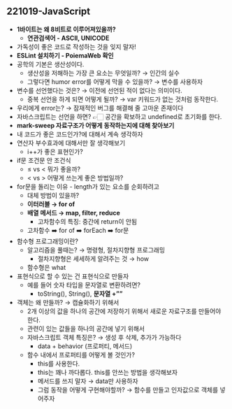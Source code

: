 ## 221019-JavaScript

- **1바이트는 왜 8비트로 이루어져있을까?**
    - **연관검색어 - ASCII, UNICODE**
- 가독성이 좋은 코드로 작성하는 것을 잊지 말자!
- **ESLint 설치하기 - PoiemaWeb 확인**
- 공학의 기본은 생산성이다.
    - 생산성을 저해하는 가장 큰 요소는 무엇일까? → 인간의 실수
    - 그렇다면 humor error를 어떻게 막을 수 있을까? → 변수를 사용하자
- 변수를 선언했다는 것은? → 이전에 선언된 적이 없다는 의미이다.
    - 중복 선언을 하게 되면 어떻게 될까? → var 키워드가 없는 것처럼 동작한다.
- 우리에게 error는? → 잠재적인 버그를 해결해 줄 고마운 존재이다
- 자바스크립트는 선언을 하면? 👉🏻 공간을 확보하고 undefined로 초기화를 한다.
- **mark-sweep 자료구조가 어떻게 동작하는지에 대해 찾아보기**
- 내 코드가 좋은 코드인가?에 대해서 계속 생각하자
- 연산자 부수효과에 대해서만 잘 생각해보기
    - i++가 좋은 표현인가?
- if문 조건문 안 조건식
    - ≤ vs < 뭐가 좋을까?
    - < vs > 어떻게 쓰는게 좋은 방법일까?
- for문을 돌리는 이유 - length가 있는 요소를 순회하려고
    - 대체 방법이 있을까?
    - **이터러블 → for of**
    - **배열 메서드 → map, filter, reduce**
        - 고차함수의 특징: 중간에 return이 안됨
    - 고차함수 ➡️ for of ➡️ forEach ➡️ for문
- 함수형 프로그래밍이란?
    - 알고리즘을 풀때는? → 명령형, 절차지향형 프로그래밍
        - 절차지향형은 세세하게 알려주는 것 → how
    - 함수형은 what
- 표현식으로 할 수 있는 건 표현식으로 만들자
    - 예를 들어 숫자 타입을 문자열로 변환하려면?
        - toString(), String(), **문자열 +””**
- 객체는 왜 만들까? → 캡슐화하기 위해서
    - 2개 이상의 값을 하나의 공간에 저장하기 위해서 새로운 자료구조를 만들어야 한다.
    - 관련이 있는 값들을 하나의 공간에 넣기 위해서
    - 자바스크립트 객체 특징은? → 생성 후 삭제, 추가가 가능하다
        - data + behavior (프로퍼티, 메서드)
    - 함수 내에서 프로퍼티를 어떻게 볼 것인가?
        - this를 사용한다.
        - this는 꽤나 까다롭다. this를 안쓰는 방법을 생각해보자
        - 메서드를 쓰지 말자 → data만 사용하자
        - 그럼 동작을 어떻게 구현해야할까? → 함수를 만들고 인자값으로 객체를 넣어주자
